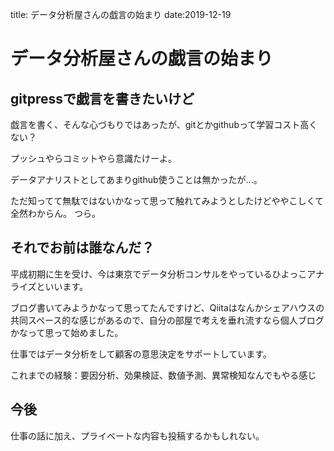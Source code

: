 title: データ分析屋さんの戯言の始まり
date:2019-12-19
# データ分析屋さんの戯言の始まり

## gitpressで戯言を書きたいけど
戯言を書く、そんな心づもりではあったが、gitとかgithubって学習コスト高くない？

プッシュやらコミットやら意識たけーよ。

データアナリストとしてあまりgithub使うことは無かったが...。

ただ知ってて無駄ではないかなって思って触れてみようとしたけどややこしくて全然わからん。
つら。

## それでお前は誰なんだ？
平成初期に生を受け、今は東京でデータ分析コンサルをやっているひよっこアナライズといいます。

ブログ書いてみようかなって思ってたんですけど、Qiitaはなんかシェアハウスの共同スペース的な感じがあるので、自分の部屋で考えを垂れ流すなら個人ブログかなって思って始めました。

仕事ではデータ分析をして顧客の意思決定をサポートしています。

これまでの経験：要因分析、効果検証、数値予測、異常検知なんでもやる感じ

## 今後
仕事の話に加え、プライベートな内容も投稿するかもしれない。
